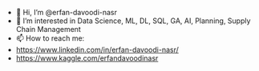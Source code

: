 - 👋 Hi, I’m @erfan-davoodi-nasr
- 👀 I’m interested in Data Science, ML, DL, SQL, GA, AI, Planning, Supply Chain Management
- 📫 How to reach me:
- https://www.linkedin.com/in/erfan-davoodi-nasr/
- https://www.kaggle.com/erfandavoodinasr

